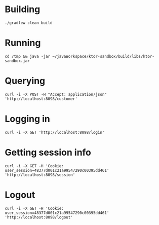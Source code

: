 # Building
```
./gradlew clean build
```

# Running
```
cd /tmp && java -jar ~/javaWorkspace/ktor-sandbox/build/libs/ktor-sandbox.jar
```

# Querying
```
curl -i -X POST -H "Accept: application/json" 'http://localhost:8098/customer'
```

# Logging in
```
curl -i -X GET 'http://localhost:8098/login'
```

# Getting session info
```
curl -i -X GET -H 'Cookie: user_session=48377d001c21a99547290c00395dd461' 'http://localhost:8098/session'
```

# Logout
```
curl -i -X GET -H 'Cookie: user_session=48377d001c21a99547290c00395dd461' 'http://localhost:8098/logout'
```